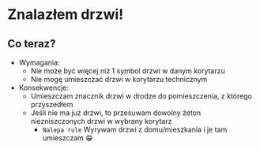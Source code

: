 # Znalazłem drzwi!

## Co teraz?

- Wymagania:
    - Nie może być więcej niż 1 symbol drzwi w danym korytarzu
    - Nie mogę umieszczać drzwi w korytarzu technicznym
- Konsekwencje:
    - Umieszczam znacznik drzwi w drodze do pomieszczenia, z którego przyszedłem
    - Jeśli nie ma już drzwi, to przesuwam dowolny żeton niezniszczonych drzwi w wybrany korytarz
        - `Nalepa rule` Wyrywam drzwi z domu/mieszkania i je tam umieszczam :grin: 


